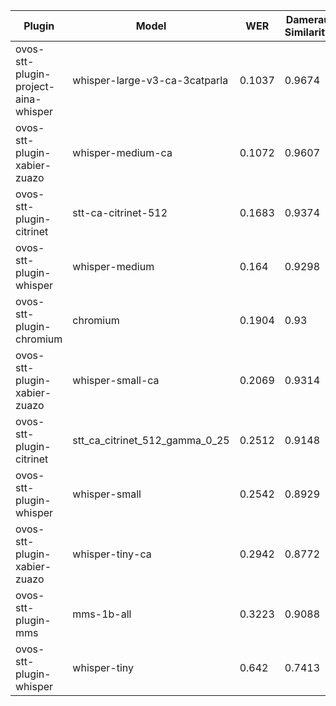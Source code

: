 |Plugin|Model|WER|Damerau Similarity|Score|
|-----|-----|---|------------------|-----|
| ovos-stt-plugin-project-aina-whisper | whisper-large-v3-ca-3catparla | 0.1037 | 0.9674 | 86.7094 |
| ovos-stt-plugin-xabier-zuazo | whisper-medium-ca | 0.1072 | 0.9607 | 85.7684 |
| ovos-stt-plugin-citrinet | stt-ca-citrinet-512 | 0.1683 | 0.9374 | 77.9605 |
| ovos-stt-plugin-whisper | whisper-medium | 0.164 | 0.9298 | 77.7357 |
| ovos-stt-plugin-chromium | chromium | 0.1904 | 0.93 | 75.2921 |
| ovos-stt-plugin-xabier-zuazo | whisper-small-ca | 0.2069 | 0.9314 | 73.8665 |
| ovos-stt-plugin-citrinet | stt_ca_citrinet_512_gamma_0_25 | 0.2512 | 0.9148 | 68.5036 |
| ovos-stt-plugin-whisper | whisper-small | 0.2542 | 0.8929 | 66.5895 |
| ovos-stt-plugin-xabier-zuazo | whisper-tiny-ca | 0.2942 | 0.8772 | 61.9067 |
| ovos-stt-plugin-mms | mms-1b-all | 0.3223 | 0.9088 | 61.5922 |
| ovos-stt-plugin-whisper | whisper-tiny | 0.642 | 0.7413 | 26.5403 |